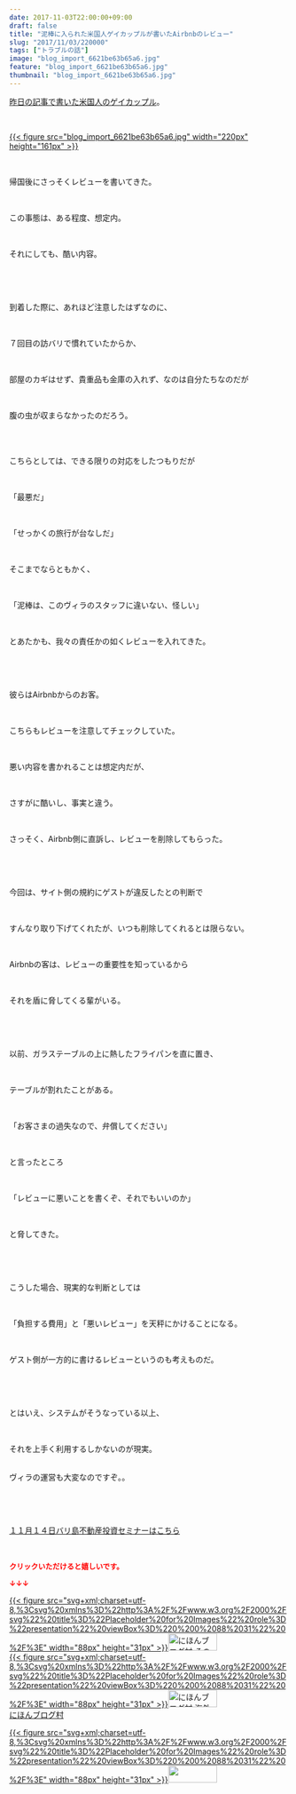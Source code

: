 ```yaml
---
date: 2017-11-03T22:00:00+09:00
draft: false
title: "泥棒に入られた米国人ゲイカップルが書いたAirbnbのレビュー"
slug: "2017/11/03/220000"
tags: ["トラブルの話"]
image: "blog_import_6621be63b65a6.jpg"
feature: "blog_import_6621be63b65a6.jpg"
thumbnail: "blog_import_6621be63b65a6.jpg"
---
```

<p><a href="https://ameblo.jp/baliclub/entry-12325089574.html" target="_blank">昨日の記事で書いた米国人のゲイカップル</a>。</p><p> </p><p><a href="blog_import_6621be63b65a6.jpg">{{< figure src="blog_import_6621be63b65a6.jpg" width="220px" height="161px" >}}</a></p><p> </p><p>帰国後にさっそくレビューを書いてきた。</p><p> </p><p>この事態は、ある程度、想定内。</p><p> </p><p>それにしても、酷い内容。</p><p> </p><p> </p><p>到着した際に、あれほど注意したはずなのに、</p><p> </p><p>７回目の訪バリで慣れていたからか、</p><p> </p><p>部屋のカギはせず、貴重品も金庫の入れず、なのは自分たちなのだが</p><p> </p><p>腹の虫が収まらなかったのだろう。</p><p> </p><p><br/>こちらとしては、できる限りの対応をしたつもりだが</p><p> </p><p>「最悪だ」</p><p> </p><p>「せっかくの旅行が台なしだ」</p><p> </p><p>そこまでならともかく、</p><p> </p><p>「泥棒は、このヴィラのスタッフに違いない、怪しい」</p><p> </p><p>とあたかも、我々の責任かの如くレビューを入れてきた。</p><p> </p><p> </p><p>彼らはAirbnbからのお客。</p><p> </p><p>こちらもレビューを注意してチェックしていた。</p><p> </p><p>悪い内容を書かれることは想定内だが、</p><p> </p><p>さすがに酷いし、事実と違う。</p><p> </p><p>さっそく、Airbnb側に直訴し、レビューを削除してもらった。</p><p> </p><p> </p><p>今回は、サイト側の規約にゲストが違反したとの判断で</p><p> </p><p>すんなり取り下げてくれたが、いつも削除してくれるとは限らない。</p><p> </p><p>Airbnbの客は、レビューの重要性を知っているから</p><p> </p><p>それを盾に脅してくる輩がいる。</p><p> </p><p> </p><p>以前、ガラステーブルの上に熱したフライパンを直に置き、</p><p> </p><p>テーブルが割れたことがある。</p><p> </p><p>「お客さまの過失なので、弁償してください」</p><p> </p><p>と言ったところ</p><p> </p><p>「レビューに悪いことを書くぞ、それでもいいのか」</p><p> </p><p>と脅してきた。</p><p> </p><p> </p><p>こうした場合、現実的な判断としては</p><p> </p><p>「負担する費用」と「悪いレビュー」を天秤にかけることになる。</p><p> </p><p>ゲスト側が一方的に書けるレビューというのも考えものだ。</p><p> </p><p> </p><p>とはいえ、システムがそうなっている以上、</p><p> </p><p>それを上手く利用するしかないのが現実。</p><p><br/>ヴィラの運営も大変なのですぞ。。</p><p> </p><p> </p><p><span style="text-decoration: underline;"><a href="iin.co.jp" target="_blank">１１月１４日バリ島不動産投資セミナーはこちら</a></span></p><p> </p><p><font color="#ff0000" size="2"><strong>クリックいただけると嬉しいです。</strong></font></p><p><font color="#ff0000" size="2"><strong>↓↓↓</strong></font></p><p><a href="ranking.html?p_cid=01260127" id="&amp;blogmura_banner" target="_blank">{{< figure src="svg+xml;charset=utf-8,%3Csvg%20xmlns%3D%22http%3A%2F%2Fwww.w3.org%2F2000%2Fsvg%22%20title%3D%22Placeholder%20for%20Images%22%20role%3D%22presentation%22%20viewBox%3D%220%200%2088%2031%22%20%2F%3E" width="88px" height="31px" >}}<noscript><img alt="にほんブログ村 その他生活ブログ 不動産投資へ" border="0" height="31" src="https://img-proxy.blog-video.jp/images?url=http%3A%2F%2Flife.blogmura.com%2Fhudousantoushi%2Fimg%2Fhudousantoushi88_31.gif" width="88"></noscript></a><br/><a href="ranking.html?p_cid=01260127" target="_blank">{{< figure src="svg+xml;charset=utf-8,%3Csvg%20xmlns%3D%22http%3A%2F%2Fwww.w3.org%2F2000%2Fsvg%22%20title%3D%22Placeholder%20for%20Images%22%20role%3D%22presentation%22%20viewBox%3D%220%200%2088%2031%22%20%2F%3E" width="88px" height="31px" >}}<noscript><img alt="にほんブログ村 海外生活ブログ バリ島情報へ" border="0" height="31" src="https://img-proxy.blog-video.jp/images?url=http%3A%2F%2Foverseas.blogmura.com%2Fbali%2Fimg%2Fbali88_31.gif" width="88"></noscript></a><br/><a href="ranking.html?p_cid=01260127" target="_blank">にほんブログ村</a></p><p><a href="link.php?1804582" title="人気ブログランキングへ">{{< figure src="svg+xml;charset=utf-8,%3Csvg%20xmlns%3D%22http%3A%2F%2Fwww.w3.org%2F2000%2Fsvg%22%20title%3D%22Placeholder%20for%20Images%22%20role%3D%22presentation%22%20viewBox%3D%220%200%2088%2031%22%20%2F%3E" width="88px" height="31px" >}}<noscript><img border="0" height="31" src="https://blog.with2.net/img/banner/banner_22.gif" width="88"></noscript></a></p><p> </p>

